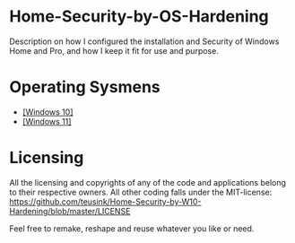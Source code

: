 ﻿# Home-Security-by-OS-Hardening
Description on how I configured the installation and Security of Windows Home and Pro, and how I keep it fit for use and purpose.

# Operating Sysmens
- [[Windows 10]](https://github.com/teusink/Home-Security-by-W10-Hardening/blob/master/Windows10/)
- [[Windows 11]](https://github.com/teusink/Home-Security-by-W10-Hardening/blob/master/Windows11/)

# Licensing
All the licensing and copyrights of any of the code and applications belong to their respective owners. All other coding falls under the MIT-license: https://github.com/teusink/Home-Security-by-W10-Hardening/blob/master/LICENSE

Feel free to remake, reshape and reuse whatever you like or need.
